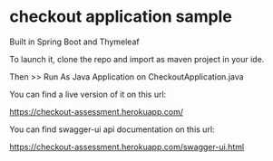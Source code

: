 # checkout application sample

Built in Spring Boot and Thymeleaf

To launch it, clone the repo and import as maven project in your ide.

Then >> Run As Java Application on CheckoutApplication.java

You can find a live version of it on this url:

https://checkout-assessment.herokuapp.com/

You can find swagger-ui api documentation on this url:

https://checkout-assessment.herokuapp.com/swagger-ui.html